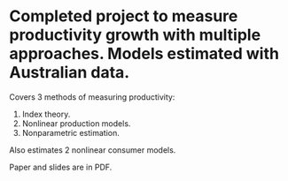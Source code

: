 # Completed project to measure productivity growth with multiple approaches. Models estimated with Australian data.

Covers 3 methods of measuring productivity:
1. Index theory.
2. Nonlinear production models.
3. Nonparametric estimation.

Also estimates 2 nonlinear consumer models.

Paper and slides are in PDF.
